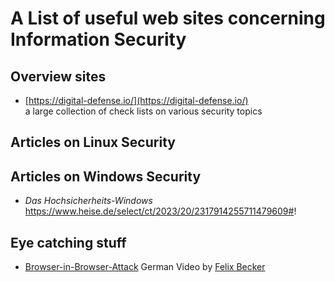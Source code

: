 # A List of useful web sites concerning Information Security

## Overview sites

* [https://digital-defense.io/](https://digital-defense.io/)<br>a large collection of check lists on various security topics

## Articles on Linux Security

## Articles on Windows Security
- *Das Hochsicherheits-Windows*<br>https://www.heise.de/select/ct/2023/20/2317914255711479609#!

## Eye catching stuff
- [Browser-in-Browser-Attack](https://becker.koeln/videos/2024-10-19-brower-in-browser-attacks/) German Video by [Felix Becker](https://www.linkedin.com/in/dev-felix-becker/)
